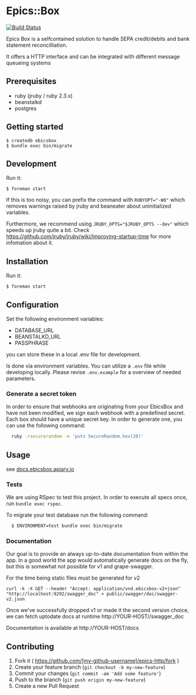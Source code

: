 # Epics::Box

[![Build Status](https://magnum.travis-ci.com/railslove/epics-box.svg?token=AM3M96RpNyP5z4TXrjkp&branch=master)](https://magnum.travis-ci.com/railslove/epics-box)

Epics Box is a selfcontained solution to handle SEPA credit/debits and bank statement
reconcilliation.

It offers a HTTP interface and can be integrated with different message queueing systems

## Prerequisites

* ruby (jruby / ruby 2.3.x)
* beanstalkd
* postgres

## Getting started

    $ createdb ebicsbox
    $ bundle exec bin/migrate

## Development

Run it:

    $ foreman start

If this is too noisy, you can prefix the command with ```RUBYOPT="-W0"``` which removes warnings
raised by jruby and beaneater about uninitialized variables.

Furthermore, we recommend using ```JRUBY_OPTS="$JRUBY_OPTS --dev"``` which speeds up jruby quite a
bit. Check https://github.com/jruby/jruby/wiki/Improving-startup-time for more infomation about it.

## Installation

Run it:

    $ foreman start

## Configuration

Set the following environment variables:

* DATABASE_URL
* BEANSTALKD_URL
* PASSPHRASE

you can store these in a local .env file for development.

Is done via environment variables. You can utilize a `.env` file while
developing locally. Please revise `.env.example` for a overview
of needed parameters.

### Generate a secret token

In order to ensure that webhooks are originating from your EbicsBox and have not been modified, we
sign each webhook with a predefined secret. Each box should have a unique secret key. In order to
generate one, you can use the following command:

```bash
  ruby -rsecurerandom -e 'puts SecureRandom.hex(20)'
```

## Usage

see [docs.ebicsbox.apiary.io](http://docs.ebicsbox.apiary.io)

### Tests

We are using RSpec to test this project. In order to execute all specs once, run ```bundle exec rspec```.

To migrate your test database run the following command:

```bash
  $ ENVIRONMENT=test bundle exec bin/migrate
```

### Documentation

Our goal is to provide an always up-to-date documentation from within the app. In a good
world the app would automatically generate docs on the fly, but this is somewhat not
possible for v1 and grape-swagger.

For the time being static files must be generated for v2

```
curl -k -X GET --header "Accept: application/vnd.ebicsbox-v2+json"  "http://localhost:9292/swagger_doc" > public/swagger/doc/swagger-v2.json
```

Once we've successfully dropped v1 or made it the second version choice,
we can fetch uptodate docs at runtime http://YOUR-HOST//swagger_doc

Documentation is available at http://YOUR-HOST/docs

## Contributing

1. Fork it ( https://github.com/[my-github-username]/epics-http/fork )
2. Create your feature branch (`git checkout -b my-new-feature`)
3. Commit your changes (`git commit -am 'Add some feature'`)
4. Push to the branch (`git push origin my-new-feature`)
5. Create a new Pull Request
